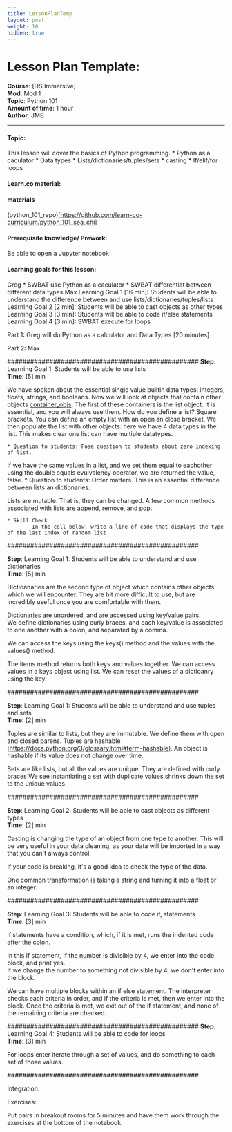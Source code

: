```yaml
---
title: LessonPlanTemp
layout: post
weight: 10
hidden: true
---
```



Lesson Plan Template:
===


**Course**: [DS Immersive]   <br/>
**Mod**:   Mod 1    <br/>
**Topic**: Python 101                  <br/>
**Amount of time**: 1 hour <br/>
**Author**: JMB


***

#### Topic:
This lesson will cover the basics of Python programming. 
    * Python as a caculator
    * Data types
    * Lists/dictionaries/tuples/sets
    * casting
    * If/elif/for loops
#### Learn.co material:

#### materials
(python_101_repo)[https://github.com/learn-co-curriculum/python_101_sea_chi]

#### Prerequisite knowledge/ Prework:
Be able to open a Jupyter notebook

#### Learning goals for this lesson:
Greg
    * SWBAT use Python as a caculator
    * SWBAT differentiat between different data types
Max
    Learning Goal 1 [16 min]: Students will be able to understand the difference between and use lists/dictionaries/tuples/lists
    Learning Goal 2 [2 min]: Students will be able to cast objects as other types
    Learning Goal 3 [3 min]: Students will be able to code if/else statements
    Learning Goal 4 [3 min]: SWBAT execute for loops


Part 1: 
Greg will do Python as a calculator and Data Types [20 minutes]

Part 2: Max 

##################################################
**Step**: Learning Goal 1: Students will be able to use lists  <br/>
**Time**: [5] min

We have spoken about the essential single value builtin data types: integers, floats, strings, and booleans.  Now we will look at objects that contain other objects [container_objs](https://docs.python.org/3/c-api/concrete.html#sequence-objects). The first of these containers is the list object.  It is essential, and you will always use them.  How do you define a list? Square brackets. You can define an empty list with an open an close bracket. We then populate the list with other objects: here we have 4 data types in the list.  This makes clear one list can have multiple datatypes.

    * Question to students: Pose question to students about zero indexing of list.

If we have the same values in a list, and we set them equal to eachother using the double equals evuivalency operator, we are returned the value, false. 
    * Question to students: Order matters.  This is an essential difference between lists an dictionaries. 
    
Lists are mutable.  That is, they can be changed.  A few common methods associated with lists are append, remove, and pop.

    * Skill Check
       -    In the cell below, write a line of code that displays the type of the last index of random list

##################################################

**Step**: Learning Goal 1: Students will be able to understand and use dictionaries  <br/>
**Time**: [5] min

Dictioanaries are the second type of object which contains other objects which we will encounter.  They are bit more difficult to use, but are incredibly useful once you are comfortable with them.  

Dictionaries are unordered, and are accessed using key/value pairs.  
We define dictionaries using curly braces, and each key/value is associated to one another with a colon, and separated by a comma.

We can access the keys using the keys() method and the values with the values() method.

The items method returns both keys and values together.
We can access values in a keys object using list.
We can reset the values of a dictioanry using the key.

##################################################

**Step**: Learning Goal 1: Students will be able to understand and use tuples and sets <br/>
**Time**: [2] min

Tuples are similar to lists, but they are immutable.
We define them with open and closed parens.
Tuples are hashable [https://docs.python.org/3/glossary.html#term-hashable]. An object is hashable if its value does not change over time.

Sets are like lists, but all the values are unique. They are defined with curly braces
We see instantiating a set with duplicate values shrinks down the set to the unique values.

##################################################

**Step**: Learning Goal 2: Students will be able to cast objects as different types <br/>
**Time**: [2] min

Casting is changing the type of an object from one type to another.  This will be very useful in your data cleaning, as your data will be imported in a way that you can't always control.

If your code is breaking, it's a good idea to check the type of the data.

One common transformation is taking a string and turning it into a float or an integer.

##################################################

**Step**: Learning Goal 3: Students will be able to code if, statements<br/>
**Time**: [3] min

if statements have a condition, which, if it is met, runs the indented code after the colon.

In this if statement, if the number is divisible by 4, we enter into the code block, and print yes.  
If we change the number to something not divisible by 4, we don't enter into the block.

We can have multiple blocks within an if else statement.  The interpreter checks each criteria in order, and if the criteria is met, then we enter into the block.  Once the criteria is met, we exit out of the if statement, and none of the remaining criteria are checked.

##################################################
**Step**: Learning Goal 4: Students will be able to code for loops<br/>
**Time**: [3] min

For loops enter iterate through a set of values, and do something to each set of those values.


##################################################

Integration:

Exercises:

Put pairs in breakout rooms for 5 minutes and have them work through the exercises at the bottom of the notebook.
